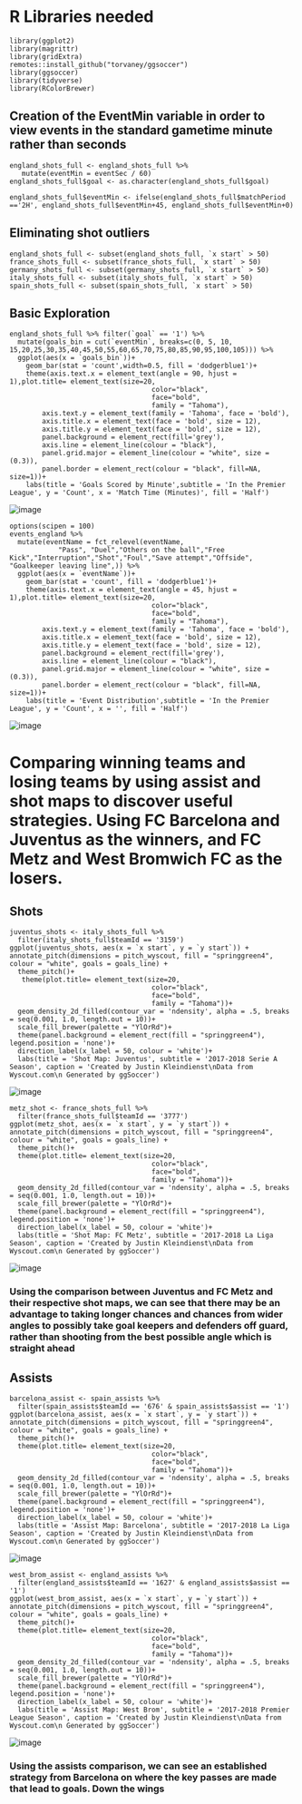 # R Libraries needed

```{r libraries}
library(ggplot2)
library(magrittr)
library(gridExtra)
remotes::install_github("torvaney/ggsoccer")
library(ggsoccer)
library(tidyverse)
library(RColorBrewer)
```
## Creation of the EventMin variable in order to view events in the standard gametime minute rather than seconds

```{r create eventMin Variable}
england_shots_full <- england_shots_full %>% 
   mutate(eventMin = eventSec / 60)
england_shots_full$goal <- as.character(england_shots_full$goal)

england_shots_full$eventMin <- ifelse(england_shots_full$matchPeriod =='2H', england_shots_full$eventMin+45, england_shots_full$eventMin+0)
```
## Eliminating shot outliers

```{r eliminating outlier shots and goals}
england_shots_full <- subset(england_shots_full, `x start` > 50)
france_shots_full <- subset(france_shots_full, `x start` > 50)
germany_shots_full <- subset(germany_shots_full, `x start` > 50)
italy_shots_full <- subset(italy_shots_full, `x start` > 50)
spain_shots_full <- subset(spain_shots_full, `x start` > 50)
```

## Basic Exploration

```{r bar graph for goal scoring times}
england_shots_full %>% filter(`goal` == '1') %>%
  mutate(goals_bin = cut(`eventMin`, breaks=c(0, 5, 10, 15,20,25,30,35,40,45,50,55,60,65,70,75,80,85,90,95,100,105))) %>%
  ggplot(aes(x = `goals_bin`))+
    geom_bar(stat = 'count',width=0.5, fill = 'dodgerblue1')+
    theme(axis.text.x = element_text(angle = 90, hjust = 1),plot.title= element_text(size=20,
                                   color="black",
                                   face="bold",
                                   family = "Tahoma"),
        axis.text.y = element_text(family = 'Tahoma', face = 'bold'),
        axis.title.x = element_text(face = 'bold', size = 12),
        axis.title.y = element_text(face = 'bold', size = 12),
        panel.background = element_rect(fill='grey'),
        axis.line = element_line(colour = "black"),
        panel.grid.major = element_line(colour = "white", size = (0.3)),
        panel.border = element_rect(colour = "black", fill=NA, size=1))+
    labs(title = 'Goals Scored by Minute',subtitle = 'In the Premier League', y = 'Count', x = 'Match Time (Minutes)', fill = 'Half')
```
![image](https://user-images.githubusercontent.com/70713627/210665747-c4e7525d-81ca-445c-a66c-71586af43601.png)

```{r bar graph for event distribution}
options(scipen = 100)
events_england %>%
  mutate(eventName = fct_relevel(eventName, 
            "Pass", "Duel","Others on the ball","Free Kick","Interruption","Shot","Foul","Save attempt","Offside", "Goalkeeper leaving line",)) %>%
  ggplot(aes(x = `eventName`))+
    geom_bar(stat = 'count', fill = 'dodgerblue1')+
    theme(axis.text.x = element_text(angle = 45, hjust = 1),plot.title= element_text(size=20,
                                   color="black",
                                   face="bold",
                                   family = "Tahoma"),
        axis.text.y = element_text(family = 'Tahoma', face = 'bold'),
        axis.title.x = element_text(face = 'bold', size = 12),
        axis.title.y = element_text(face = 'bold', size = 12),
        panel.background = element_rect(fill='grey'),
        axis.line = element_line(colour = "black"),
        panel.grid.major = element_line(colour = "white", size = (0.3)),
        panel.border = element_rect(colour = "black", fill=NA, size=1))+
    labs(title = 'Event Distribution',subtitle = 'In the Premier League', y = 'Count', x = '', fill = 'Half')
```
![image](https://user-images.githubusercontent.com/70713627/210665825-d3454edc-1e35-4697-9b5d-85ac726a1b22.png)


# Comparing winning teams and losing teams by using assist and shot maps to discover useful strategies. Using FC Barcelona and Juventus as the winners, and FC Metz and West Bromwich FC as the losers.

## Shots

```{r shot map juventus}
juventus_shots <- italy_shots_full %>%
  filter(italy_shots_full$teamId == '3159')
ggplot(juventus_shots, aes(x = `x start`, y = `y start`)) +
annotate_pitch(dimensions = pitch_wyscout, fill = "springgreen4", colour = "white", goals = goals_line) +
  theme_pitch()+
   theme(plot.title= element_text(size=20,
                                   color="black",
                                   face="bold",
                                   family = "Tahoma"))+
  geom_density_2d_filled(contour_var = 'ndensity', alpha = .5, breaks = seq(0.001, 1.0, length.out = 10))+
  scale_fill_brewer(palette = "YlOrRd")+
  theme(panel.background = element_rect(fill = "springgreen4"), legend.position = 'none')+
  direction_label(x_label = 50, colour = 'white')+
  labs(title = 'Shot Map: Juventus', subtitle = '2017-2018 Serie A Season', caption = 'Created by Justin Kleindienst\nData from Wyscout.com\n Generated by ggSoccer')
```
![image](https://user-images.githubusercontent.com/70713627/210668148-5ac0a251-a706-41e6-a45b-a624ccb435e1.png)

```{r}
metz_shot <- france_shots_full %>%
  filter(france_shots_full$teamId == '3777')
ggplot(metz_shot, aes(x = `x start`, y = `y start`)) +
annotate_pitch(dimensions = pitch_wyscout, fill = "springgreen4", colour = "white", goals = goals_line) +
  theme_pitch()+
  theme(plot.title= element_text(size=20,
                                   color="black",
                                   face="bold",
                                   family = "Tahoma"))+
  geom_density_2d_filled(contour_var = 'ndensity', alpha = .5, breaks = seq(0.001, 1.0, length.out = 10))+
  scale_fill_brewer(palette = "YlOrRd")+
  theme(panel.background = element_rect(fill = "springgreen4"), legend.position = 'none')+
  direction_label(x_label = 50, colour = 'white')+
  labs(title = 'Shot Map: FC Metz', subtitle = '2017-2018 La Liga Season', caption = 'Created by Justin Kleindienst\nData from Wyscout.com\n Generated by ggSoccer')
```

![image](https://user-images.githubusercontent.com/70713627/210668271-aeb05041-b9a5-406b-81b5-61b9c9d6bf75.png)

### Using the comparison between Juventus and FC Metz and their respective shot maps, we can see that there may be an advantage to taking longer chances and chances from wider angles to possibly take goal keepers and defenders off guard, rather than shooting from the best possible angle which is straight ahead

## Assists

```{r}
barcelona_assist <- spain_assists %>%
  filter(spain_assists$teamId == '676' & spain_assists$assist == '1')
ggplot(barcelona_assist, aes(x = `x start`, y = `y start`)) +
annotate_pitch(dimensions = pitch_wyscout, fill = "springgreen4", colour = "white", goals = goals_line) +
  theme_pitch()+
  theme(plot.title= element_text(size=20,
                                   color="black",
                                   face="bold",
                                   family = "Tahoma"))+
  geom_density_2d_filled(contour_var = 'ndensity', alpha = .5, breaks = seq(0.001, 1.0, length.out = 10))+
  scale_fill_brewer(palette = "YlOrRd")+
  theme(panel.background = element_rect(fill = "springgreen4"), legend.position = 'none')+
  direction_label(x_label = 50, colour = 'white')+
  labs(title = 'Assist Map: Barcelona', subtitle = '2017-2018 La Liga Season', caption = 'Created by Justin Kleindienst\nData from Wyscout.com\n Generated by ggSoccer')
```
![image](https://user-images.githubusercontent.com/70713627/210668575-133fe714-64a5-4ae5-8ad4-20b59ee6fcc4.png)

```{r}
west_brom_assist <- england_assists %>%
  filter(england_assists$teamId == '1627' & england_assists$assist == '1')
ggplot(west_brom_assist, aes(x = `x start`, y = `y start`)) +
annotate_pitch(dimensions = pitch_wyscout, fill = "springgreen4", colour = "white", goals = goals_line) +
  theme_pitch()+
  theme(plot.title= element_text(size=20,
                                   color="black",
                                   face="bold",
                                   family = "Tahoma"))+
  geom_density_2d_filled(contour_var = 'ndensity', alpha = .5, breaks = seq(0.001, 1.0, length.out = 10))+
  scale_fill_brewer(palette = "YlOrRd")+
  theme(panel.background = element_rect(fill = "springgreen4"), legend.position = 'none')+
  direction_label(x_label = 50, colour = 'white')+
  labs(title = 'Assist Map: West Brom', subtitle = '2017-2018 Premier League Season', caption = 'Created by Justin Kleindienst\nData from Wyscout.com\n Generated by ggSoccer')
```
![image](https://user-images.githubusercontent.com/70713627/210668623-96d613b1-ac61-4217-a4d3-7be24b2ed356.png)

### Using the assists comparison, we can see an established strategy from Barcelona on where the key passes are made that lead to goals. Down the wings 
